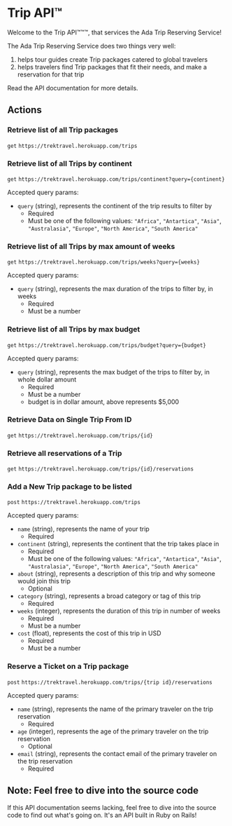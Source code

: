 # Trip API™

Welcome to the Trip API™™™, that services the Ada Trip Reserving Service!

The Ada Trip Reserving Service does two things very well:
  1. helps tour guides create Trip packages catered to global travelers
  2. helps travelers find Trip packages that fit their needs, and make a reservation for that trip

Read the API documentation for more details.

## Actions

### Retrieve list of all Trip packages
`get` `https://trektravel.herokuapp.com/trips`

### Retrieve list of all Trips by continent
`get` `https://trektravel.herokuapp.com/trips/continent?query={continent}`

Accepted query params:
- `query` (string), represents the continent of the trip results to filter by
    - Required
    - Must be one of the following values: `"Africa"`, `"Antartica"`, `"Asia"`, `"Australasia"`, `"Europe"`, `"North America"`, `"South America"`

### Retrieve list of all Trips by max amount of weeks
`get` `https://trektravel.herokuapp.com/trips/weeks?query={weeks}`

Accepted query params:
- `query` (string), represents the max duration of the trips to filter by, in weeks
    - Required
    - Must be a number

### Retrieve list of all Trips by max budget
`get` `https://trektravel.herokuapp.com/trips/budget?query={budget}`

Accepted query params:
- `query` (string), represents the max budget of the trips to filter by, in whole dollar amount
    - Required
    - Must be a number
    - budget is in dollar amount, above represents $5,000

### Retrieve Data on Single Trip From ID
`get` `https://trektravel.herokuapp.com/trips/{id}`

### Retrieve all reservations of a Trip
`get` `https://trektravel.herokuapp.com/trips/{id}/reservations`

### Add a New Trip package to be listed
`post` `https://trektravel.herokuapp.com/trips`

Accepted query params:
- `name` (string), represents the name of your trip
  - Required
- `continent` (string), represents the continent that the trip takes place in
  - Required
  - Must be one of the following values: `"Africa"`, `"Antartica"`, `"Asia"`, `"Australasia"`, `"Europe"`, `"North America"`, `"South America"`
- `about` (string), represents a description of this trip and why someone would join this trip
  - Optional
- `category` (string), represents a broad category or tag of this trip
  - Required
- `weeks` (integer), represents the duration of this trip in number of weeks
  - Required
  - Must be a number
- `cost` (float), represents the cost of this trip in USD
  - Required
  - Must be a number

### Reserve a Ticket on a Trip package
`post` `https://trektravel.herokuapp.com/trips/{trip id}/reservations`

Accepted query params:
- `name` (string), represents the name of the primary traveler on the trip reservation
  - Required
- `age` (integer), represents the age of the primary traveler on the trip reservation
  - Optional
- `email` (string), represents the contact email of the primary traveler on the trip reservation
  - Required

## Note: Feel free to dive into the source code

If this API documentation seems lacking, feel free to dive into the source code to find out what's going on. It's an API built in Ruby on Rails!
